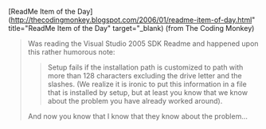 [ReadMe Item of the Day](http://thecodingmonkey.blogspot.com/2006/01/readme-item-of-day.html" title="ReadMe Item of the Day" target="_blank) (from The Coding Monkey)

> Was reading the Visual Studio 2005 SDK Readme and happened upon this rather humorous note:
>
> > Setup fails if the installation path is customized to path with more than 128 characters excluding the drive letter and the slashes. (We realize it is ironic to put this information in a file that is installed by setup, but at least you know that we know about the problem you have already worked around).
>
> And now you know that I know that they know about the problem...
